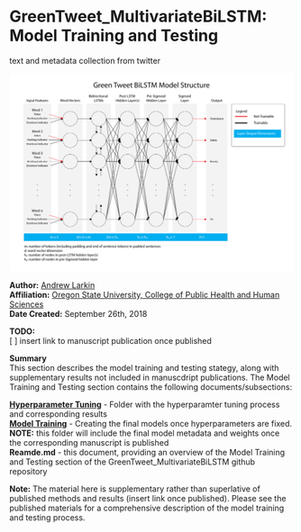 # GreenTweet_MultivariateBiLSTM: Model Training and Testing
text and metadata collection from twitter

![](./images/networkStructure.png)



**Author:** [Andrew Larkin](https://www.linkedin.com/in/andrew-larkin-525ba3b5/) <br>
**Affiliation:** [Oregon State University, College of Public Health and Human Sciences](https://health.oregonstate.edu/) <br>
**Date Created:** September 26th, 2018 <br>

**TODO:** <br>
[ ] insert link to manuscript publication once published


**Summary**<br> This section describes the model training and testing stategy, along with supplementary results not included in manuscdript publications.  The Model Training and Testing section contains the following documents/subsections:

[**Hyperparameter Tuning**](./HyperparameterTuning) - Folder with the hyperparamter tuning process and corresponding results <br>
[**Model Training**](./ModelTraining) - Creating the final models once hyperparameters are fixed.  **NOTE:** this folder will include the final model metadata and weights once the corresponding manuscript is published <br> 
**Reamde.md** - this document, providing an overview of the Model Training and Testing section of the GreenTweet_MultivariateBiLSTM github repository

**Note:** The material here is supplementary rather than superlative of published methods and results (insert link once published).  Please see the published materials for a comprehensive description of the model training and testing process.

